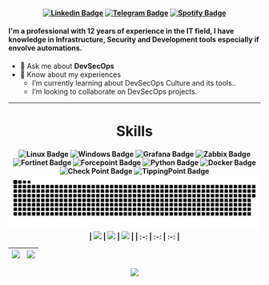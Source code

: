 <h4 align="center">

[![Linkedin Badge](https://img.shields.io/badge/-Linkedin-blue?style=for-the-badge&logo=Linkedin&logoColor=white&link=https://github.com/SecZeroR)](https://www.linkedin.com/in/jacksongreick/)
[![Telegram Badge](https://img.shields.io/badge/Telegram-2CA5E0?style=for-the-badge&logo=telegram&logoColor=white)](https://t.me/jacksongreick)
[![Spotify Badge](https://img.shields.io/badge/-Spotify-3bb34b?style=for-the-badge&logo=Spotify&logoColor=161f16&link=https://github.com/SecZeroR)](https://open.spotify.com/user/z8phq73cxg1xlvelq0yyzyba2)
</h4>
<h4 align="left"> I'm a professional with 12 years of experience in the IT field, I have knowledge in Infrastructure, Security and Development tools especially if envolve automations.</h4>

 - 💬 Ask me about **DevSecOps**
 - 📄 Know about my experiences
     -  I’m currently learning about DevSecOps Culture and its tools..
     -  I’m looking to collaborate on DevSecOps projects. 
<hr>
<h1 align="center">Skills</h1>
<h4 align="center">

![Linux Badge](https://img.shields.io/badge/Linux-f0f8ff?style=for-the-badge&logo=linux&logoColor=black)
![Windows Badge](https://img.shields.io/badge/Windows-003371?style=for-the-badge&logo=windows&logoColor=white)
![Grafana Badge](https://img.shields.io/badge/-Grafana-ffffff?style=for-the-badge&logo=Grafana&logoColor=orange)
![Zabbix Badge](https://img.shields.io/badge/-Zabbix-c3272b?style=for-the-badge&logo=Graffana&logoColor=white)
![Fortinet Badge](https://img.shields.io/badge/fortinet-d1d1c7?style=for-the-badge&logo=fortinet&logoColor=red)
![Forcepoint Badge](https://img.shields.io/badge/Forcepoint-ffffff?style=for-the-badge&logo=&logoColor=red) 
![Python Badge](https://img.shields.io/badge/python-eeeeee?style=for-the-badge&logo=python&logoColor=yellow)
![Docker Badge](https://img.shields.io/badge/docker-eeeeee?style=for-the-badge&logo=docker&logoColor=3d85c6)
![Check Point Badge](https://img.shields.io/badge/Check-Point-CC4482?style=for-the-badge&logo=checkpoint&logoColor=red)
![TippingPoint Badge](https://img.shields.io/badge/TippingPoint-ffffff?style=for-the-badge&logo=trendmicro&logoColor=red)
![Snake animation](https://github.com/SecZeroR/SecZeroR/blob/output/github-contribution-grid-snake.svg)
| ![](http://github-profile-summary-cards.vercel.app/api/cards/stats?username=SecZeroR&theme=nord_dark) | ![](http://github-profile-summary-cards.vercel.app/api/cards/repos-per-language?username=SecZeroR&hide=Html&theme=nord_dark) | ![](http://github-profile-summary-cards.vercel.app/api/cards/most-commit-language?username=SecZeroR&theme=nord_dark) |
| :-: | :-: | :-: |

| ![](http://github-profile-summary-cards.vercel.app/api/cards/profile-details?username=SecZeroR&theme=nord_dark) | ![](https://github-readme-streak-stats.herokuapp.com/?user=SecZeroR&hide_border=true&date_format=M%20j%5B%2C%20Y%5D&background=2D3742&stroke=2D3742&ring=6bbbca&fire=6bbbca&currStreakNum=fff&sideNums=6bbbca&currStreakLabel=6bbbca&sideLabels=fff&dates=fff) |
| :-: | :-: |

![](https://komarev.com/ghpvc/?username=SecZeroR&color=blueviolet&style=flat-square)
   </div>
